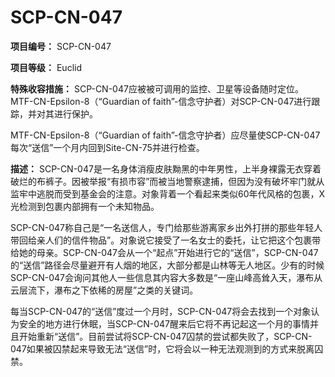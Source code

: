 # SCP-CN-047

**项目编号：**  SCP-CN-047

**项目等级：**  Euclid

**特殊收容措施：**  SCP-CN-047应被被可调用的监控、卫星等设备随时定位。MTF-CN-Epsilon-8（“Guardian of faith”-信念守护者）对SCP-CN-047进行跟踪，并对其进行保护。

MTF-CN-Epsilon-8（“Guardian of faith”-信念守护者）应尽量使SCP-CN-047每次“送信”一个月内回到Site-CN-75并进行检查。

**描述：**  SCP-CN-047是一名身体消瘦皮肤黝黑的中年男性，上半身裸露无衣穿着破烂的布裤子。因被举报“有损市容”而被当地警察逮捕，但因为没有破坏牢门就从监牢中逃脱而受到基金会的注意。对象背着一个看起来类似60年代风格的包裹，X光检测到包裹内部拥有一个未知物品。

SCP-CN-047称自己是“一名送信人，专门给那些游离家乡出外打拼的那些年轻人带回给亲人们的信件物品”。对象说它接受了一名女士的委托，让它把这个包裹带给她的母亲。SCP-CN-047会从一个“起点”开始进行它的“送信”，SCP-CN-047的“送信”路径会尽量避开有人烟的地区，大部分都是山林等无人地区。少有的时候SCP-CN-047会询问其他人一些信息其内容大多数是“一座山峰高耸入天，瀑布从云层流下，瀑布之下依稀的房屋”之类的关键词。

每当SCP-CN-047的“送信”度过一个月时，SCP-CN-047将会去找到一个对象认为安全的地方进行休眠，当SCP-CN-047醒来后它将不再记起这一个月的事情并且开始重新“送信”。目前尝试将SCP-CN-047囚禁的尝试都失败了，SCP-CN-047如果被囚禁起来导致无法“送信”时，它将会以一种无法观测到的方式来脱离囚禁。






